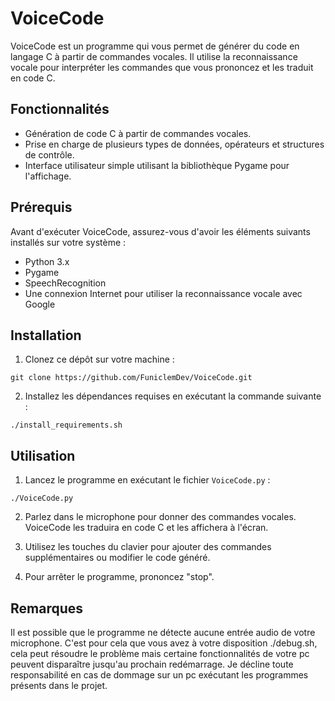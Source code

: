 # VoiceCode

VoiceCode est un programme qui vous permet de générer du code en langage C à partir de commandes vocales. Il utilise la reconnaissance vocale pour interpréter les commandes que vous prononcez et les traduit en code C.

## Fonctionnalités

- Génération de code C à partir de commandes vocales.
- Prise en charge de plusieurs types de données, opérateurs et structures de contrôle.
- Interface utilisateur simple utilisant la bibliothèque Pygame pour l'affichage.

## Prérequis

Avant d'exécuter VoiceCode, assurez-vous d'avoir les éléments suivants installés sur votre système :

- Python 3.x
- Pygame
- SpeechRecognition
- Une connexion Internet pour utiliser la reconnaissance vocale avec Google

## Installation

1. Clonez ce dépôt sur votre machine :
```
git clone https://github.com/FuniclemDev/VoiceCode.git
```
2. Installez les dépendances requises en exécutant la commande suivante :
```
./install_requirements.sh
```

## Utilisation

1. Lancez le programme en exécutant le fichier `VoiceCode.py` :
```
./VoiceCode.py
```

2. Parlez dans le microphone pour donner des commandes vocales. VoiceCode les traduira en code C et les affichera à l'écran.

3. Utilisez les touches du clavier pour ajouter des commandes supplémentaires ou modifier le code généré.

4. Pour arrêter le programme, prononcez "stop".

## Remarques

Il est possible que le programme ne détecte aucune entrée audio de votre microphone. C'est pour cela que vous avez à votre disposition ./debug.sh, cela peut résoudre le problème mais certaine fonctionnalités de votre pc peuvent disparaître jusqu'au prochain redémarrage. Je décline toute responsabilité en cas de dommage sur un pc exécutant les programmes présents dans le projet.

